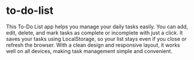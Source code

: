 # to-do-list 
This To-Do List app helps you manage your daily tasks easily. You can add, edit, delete, and mark tasks as complete or incomplete with just a click. It saves your tasks using LocalStorage, so your list stays even if you close or refresh the browser. With a clean design and responsive layout, it works well on all devices, making task management simple and convenient.

